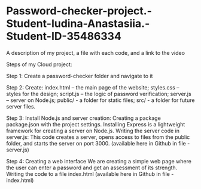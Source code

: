 # Password-checker-project.-Student-Iudina-Anastasiia.-Student-ID-35486334
A description of my project, a file with each code, and a link to the video


Steps of my Cloud project:

Step 1: 
Create a password-checker folder and navigate to it
 
Step 2: 
Create: index.html – the main page of the website; styles.css – styles for the design; script.js – the logic of password verification; server.js – server on Node.js; public/ - a folder for static files; src/ - a folder for future server files.
 
Step 3: 
Install Node.js and server creation:
Creating a package package.json with the project settings.
Installing Express is a lightweight framework for creating a server on Node.js.
Writing the server code in server.js: This code creates a server, opens access to files from the public folder, and starts the server on port 3000. (available here in Github in file - server.js)

Step 4:
Creating a web interface
We are creating a simple web page where the user can enter a password and get an assessment of its strength.
Writing the code to a file index.html (available here in Github in file - index.html)
